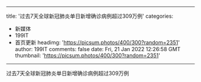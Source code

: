 
---
title: '过去7天全球新冠肺炎单日新增确诊病例超过309万例'
categories: 
 - 新媒体
 - 199IT
 - 首页更新
headimg: 'https://picsum.photos/400/300?random=2351'
author: 199IT
comments: false
date: Fri, 21 Jan 2022 12:26:58 GMT
thumbnail: 'https://picsum.photos/400/300?random=2351'
---

<div>   
过去7天全球新冠肺炎单日新增确诊病例超过309万例  
</div>
            